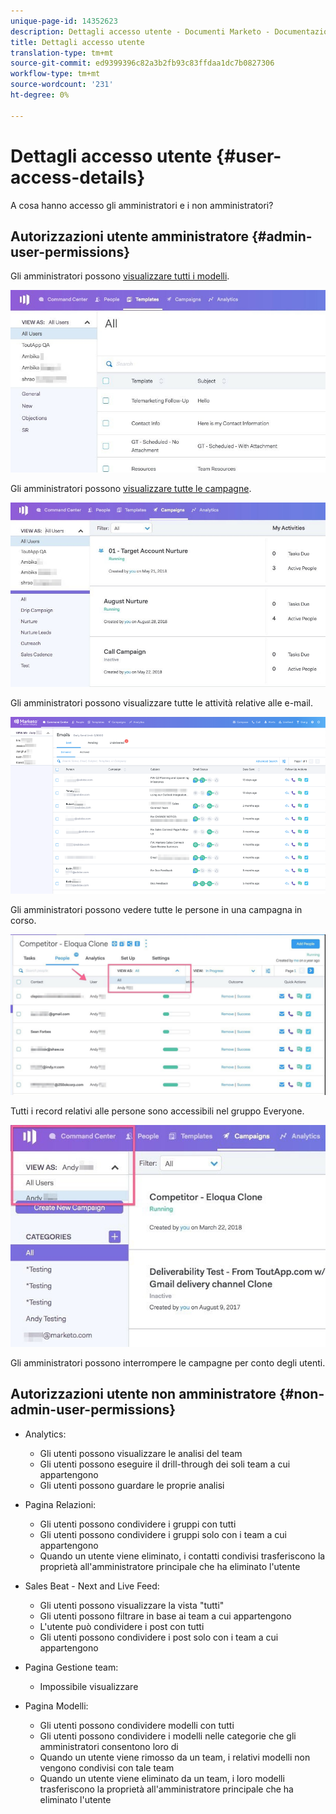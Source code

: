 ```yaml
---
unique-page-id: 14352623
description: Dettagli accesso utente - Documenti Marketo - Documentazione del prodotto
title: Dettagli accesso utente
translation-type: tm+mt
source-git-commit: ed9399396c82a3b2fb93c83ffdaa1dc7b0827306
workflow-type: tm+mt
source-wordcount: '231'
ht-degree: 0%

---
```



# Dettagli accesso utente {#user-access-details}

A cosa hanno accesso gli amministratori e i non amministratori?

## Autorizzazioni utente amministratore {#admin-user-permissions}

Gli amministratori possono [visualizzare tutti i modelli](/help/marketo/product-docs/marketo-sales-connect/templates/view-template-list-as-a-another-user.md).

![](assets/templates.jpg)

Gli amministratori possono [visualizzare tutte le campagne](/help/marketo/product-docs/marketo-sales-connect/campaigns/view-campaigns-list-as-another-user.md).

![](assets/campaigns.jpg)

Gli amministratori possono visualizzare tutte le attività relative alle e-mail.

![](assets/user-access-details-3.png)

Gli amministratori possono vedere tutte le persone in una campagna in corso.

![](assets/running.jpg)

Tutti i record relativi alle persone sono accessibili nel gruppo Everyone.

![](assets/viewed.jpg)

Gli amministratori possono interrompere le campagne per conto degli utenti.

## Autorizzazioni utente non amministratore {#non-admin-user-permissions}

* Analytics:

   * Gli utenti possono visualizzare le analisi del team
   * Gli utenti possono eseguire il drill-through dei soli team a cui appartengono
   * Gli utenti possono guardare le proprie analisi

* Pagina Relazioni:

   * Gli utenti possono condividere i gruppi con tutti
   * Gli utenti possono condividere i gruppi solo con i team a cui appartengono
   * Quando un utente viene eliminato, i contatti condivisi trasferiscono la proprietà all&#39;amministratore principale che ha eliminato l&#39;utente

* Sales Beat - Next and Live Feed:

   * Gli utenti possono visualizzare la vista &quot;tutti&quot;
   * Gli utenti possono filtrare in base ai team a cui appartengono
   * L&#39;utente può condividere i post con tutti
   * Gli utenti possono condividere i post solo con i team a cui appartengono

* Pagina Gestione team:

   * Impossibile visualizzare

* Pagina Modelli:

   * Gli utenti possono condividere modelli con tutti
   * Gli utenti possono condividere i modelli nelle categorie che gli amministratori consentono loro di
   * Quando un utente viene rimosso da un team, i relativi modelli non vengono condivisi con tale team
   * Quando un utente viene eliminato da un team, i loro modelli trasferiscono la proprietà all&#39;amministratore principale che ha eliminato l&#39;utente

